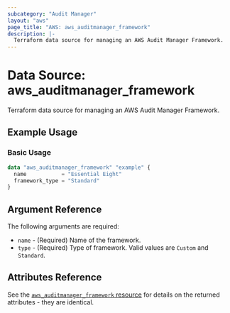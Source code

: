 ```yaml
---
subcategory: "Audit Manager"
layout: "aws"
page_title: "AWS: aws_auditmanager_framework"
description: |-
  Terraform data source for managing an AWS Audit Manager Framework.
---
```


# Data Source: aws_auditmanager_framework

Terraform data source for managing an AWS Audit Manager Framework.

## Example Usage

### Basic Usage

```terraform
data "aws_auditmanager_framework" "example" {
  name           = "Essential Eight"
  framework_type = "Standard"
}
```

## Argument Reference

The following arguments are required:

* `name` - (Required) Name of the framework.
* `type` - (Required) Type of framework. Valid values are `Custom` and `Standard`.

## Attributes Reference

See the [`aws_auditmanager_framework` resource](/docs/providers/aws/r/auditmanager_framework.html) for details on the returned attributes - they are identical.

